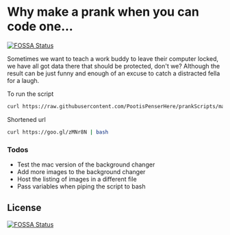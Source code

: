 # Why make a prank when you can code one...
[![FOSSA Status](https://app.fossa.io/api/projects/git%2Bgithub.com%2FPootisPenserHere%2FprankScripts.svg?type=shield)](https://app.fossa.io/projects/git%2Bgithub.com%2FPootisPenserHere%2FprankScripts?ref=badge_shield)


Sometimes we want to teach a work buddy to leave their computer locked, we have all got data there that should be protected, don't we? Although the result can be just funny and enough of an excuse to catch a distracted fella for a laugh.

To run the script 
```sh
curl https://raw.githubusercontent.com/PootisPenserHere/prankScripts/master/multiPlatform/default.sh | bash
```
Shortened url 
```sh
curl https://goo.gl/zMNr8N | bash
```

### Todos

 - Test the mac version of the background changer
 - Add more images to the background changer
 - Host the listing of images in a different file
 - Pass variables when piping the script to bash


## License
[![FOSSA Status](https://app.fossa.io/api/projects/git%2Bgithub.com%2FPootisPenserHere%2FprankScripts.svg?type=large)](https://app.fossa.io/projects/git%2Bgithub.com%2FPootisPenserHere%2FprankScripts?ref=badge_large)